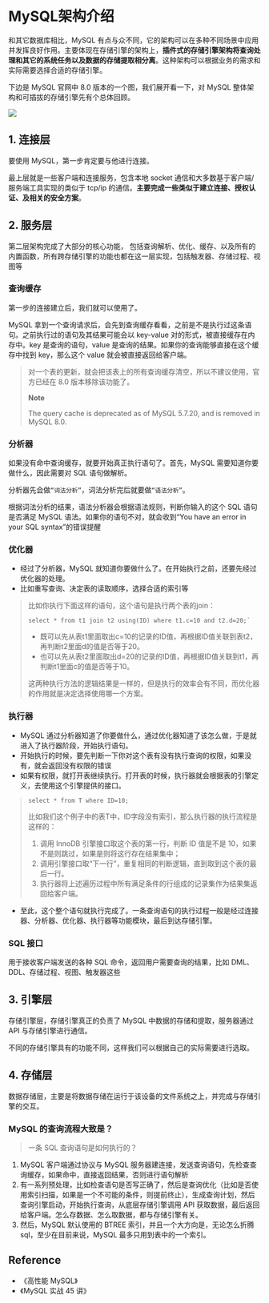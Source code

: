 # MySQL架构介绍

和其它数据库相比，MySQL 有点与众不同，它的架构可以在多种不同场景中应用并发挥良好作用。主要体现在存储引擎的架构上，**插件式的存储引擎架构将查询处理和其它的系统任务以及数据的存储提取相分离**。这种架构可以根据业务的需求和实际需要选择合适的存储引擎。

下边是 MySQL 官网中 8.0 版本的一个图，我们展开看一下，对 MySQL 整体架构和可插拔的存储引擎先有个总体回顾。

![](https://tva1.sinaimg.cn/large/e6c9d24ely1h3eueuqjdej20dw0etabg.jpg)



## 1. 连接层

要使用 MySQL，第一步肯定要与他进行连接。

最上层就是一些客户端和连接服务，包含本地 socket 通信和大多数基于客户端/服务端工具实现的类似于 tcp/ip 的通信。**主要完成一些类似于建立连接、授权认证、及相关的安全方案**。

## 2. 服务层

第二层架构完成了大部分的核心功能， 包括查询解析、优化、缓存、以及所有的内置函数，所有跨存储引擎的功能也都在这一层实现，包括触发器、存储过程、视图等

### 查询缓存

第一步的连接建立后，我们就可以使用了。

MySQL 拿到一个查询请求后，会先到查询缓存看看，之前是不是执行过这条语句。之前执行过的语句及其结果可能会以 key-value 对的形式，被直接缓存在内存中。key 是查询的语句，value 是查询的结果。如果你的查询能够直接在这个缓存中找到 key，那么这个 value 就会被直接返回给客户端。

> 对一个表的更新，就会把该表上的所有查询缓存清空，所以不建议使用，官方已经在 8.0 版本移除该功能了。
>
> **Note**
>
> The query cache is deprecated as of MySQL 5.7.20, and is removed in MySQL 8.0.

### 分析器

如果没有命中查询缓存，就要开始真正执行语句了。首先，MySQL 需要知道你要做什么，因此需要对 SQL 语句做解析。

分析器先会做`“词法分析”`，词法分析完后就要做`“语法分析”`。

根据词法分析的结果，语法分析器会根据语法规则，判断你输入的这个 SQL 语句是否满足 MySQL 语法。如果你的语句不对，就会收到“You have an error in your SQL syntax”的错误提醒

### 优化器

* 经过了分析器，MySQL 就知道你要做什么了。在开始执行之前，还要先经过优化器的处理。
* 比如重写查询、决定表的读取顺序，选择合适的索引等

> 比如你执行下面这样的语句，这个语句是执行两个表的join：
>
> ```mysql
> select * from t1 join t2 using(ID) where t1.c=10 and t2.d=20;`
> ```
>
> - 既可以先从表t1里面取出c=10的记录的ID值，再根据ID值关联到表t2，再判断t2里面d的值是否等于20。
> - 也可以先从表t2里面取出d=20的记录的ID值，再根据ID值关联到t1，再判断t1里面c的值是否等于10。
>
> 这两种执行方法的逻辑结果是一样的，但是执行的效率会有不同，而优化器的作用就是决定选择使用哪一个方案。

### 执行器

* MySQL 通过分析器知道了你要做什么，通过优化器知道了该怎么做，于是就进入了执行器阶段，开始执行语句。
* 开始执行的时候，要先判断一下你对这个表有没有执行查询的权限，如果没有，就会返回没有权限的错误
* 如果有权限，就打开表继续执行。打开表的时候，执行器就会根据表的引擎定义，去使用这个引擎提供的接口。

>```mysql
> select * from T where ID=10;
>```
>
>比如我们这个例子中的表T中，ID字段没有索引，那么执行器的执行流程是这样的：
>
>1. 调用 InnoDB 引擎接口取这个表的第一行，判断 ID 值是不是 10，如果不是则跳过，如果是则将这行存在结果集中；
>2. 调用引擎接口取“下一行”，重复相同的判断逻辑，直到取到这个表的最后一行。
>3. 执行器将上述遍历过程中所有满足条件的行组成的记录集作为结果集返回给客户端。

* 至此，这个整个语句就执行完成了。一条查询语句的执行过程一般是经过连接器、分析器、优化器、执行器等功能模块，最后到达存储引擎。

### SQL 接口

用于接收客户端发送的各种 SQL 命令，返回用户需要查询的结果，比如 DML、DDL、存储过程、视图、触发器这些



## 3. 引擎层

存储引擎层，存储引擎真正的负责了 MySQL 中数据的存储和提取，服务器通过 API 与存储引擎进行通信。

不同的存储引擎具有的功能不同，这样我们可以根据自己的实际需要进行选取。



## 4. 存储层

数据存储层，主要是将数据存储在运行于该设备的文件系统之上，并完成与存储引擎的交互。



### MySQL 的查询流程大致是？

> 一条 SQL 查询语句是如何执行的？

1. MySQL 客户端通过协议与 MySQL 服务器建连接，发送查询语句，先检查查询缓存，如果命中，直接返回结果，否则进行语句解析
2. 有一系列预处理，比如检查语句是否写正确了，然后是查询优化（比如是否使用索引扫描，如果是一个不可能的条件，则提前终止），生成查询计划，然后查询引擎启动，开始执行查询，从底层存储引擎调用 API 获取数据，最后返回给客户端。怎么存数据、怎么取数据，都与存储引擎有关。
3. 然后，MySQL 默认使用的 BTREE 索引，并且一个大方向是，无论怎么折腾 sql，至少在目前来说，MySQL 最多只用到表中的一个索引。



## Reference

- 《高性能 MySQL》
- 《MySQL 实战 45 讲》
